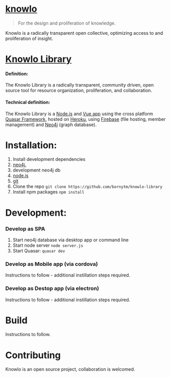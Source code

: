 # [knowlo](knowlo.org)

> For the design and proliferation of knowledge.

Knowlo is a radically transparent open collective, optimizing access to and proliferation of insight.

# [Knowlo Library](knowlo.io)

#### Definition:

The Knowlo Library is a radically transparent, community driven, open source tool for resource organization, proliferation, and collaboration.

#### Technical definition:

The Knowlo Library is a [Node.js](nodejs.org/en/) and [Vue app](vuejs.org/) using the cross platform [Quasar Framework](quasar-framework.org/), hosted on [Heroku](heroku.com), using [Firebase](firebase.google.com/) (file hosting, member management) and [Neo4j](neo4j.com/) (graph database).

# Installation:

1. Install development dependencies
  1. [neo4j.](https://neo4j.com/download/)
  2. development neo4j db
  2. [node.js](https://nodejs.org/en/)
  3. [git](https://git-scm.com/book/en/v2/Getting-Started-Installing-Git)
2. Clone the repo
`git clone https://github.com/bornytm/knowlo-library `
3. Install npm packages
`npm install`

# Development:

### Develop as SPA
1. Start neo4j database via desktop app or command line
2. Start node server `node server.js`
3. Start Quasar: `quasar dev`


### Develop as Mobile app (via cordova)
Instructions to follow - additional instillation steps required.

### Develop as Destop app (via electron)
Instructions to follow - additional instillation steps required.

# Build
Instructions to follow.

# Contributing
Knowlo is an open source project, collaboration is welcomed.
